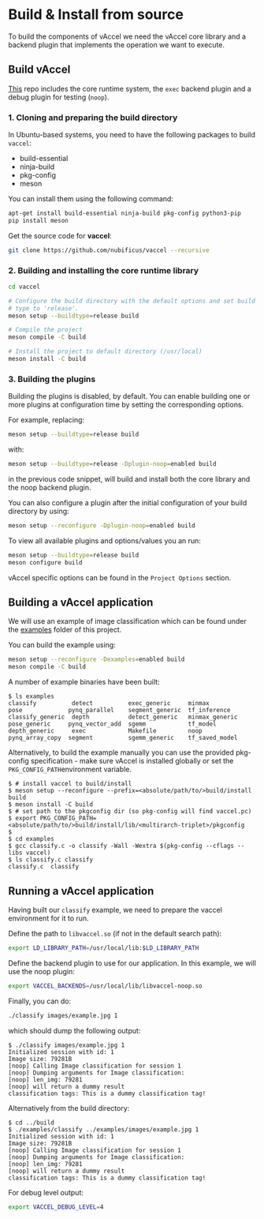 # Build & Install from source

To build the components of vAccel we need the vAccel core library and a backend
plugin that implements the operation we want to execute.

## Build vAccel

[This](https://github.com/nubificus/vaccel) repo includes the core runtime
system, the `exec` backend plugin and a debug plugin for testing (`noop`).

### 1. Cloning and preparing the build directory

In Ubuntu-based systems, you need to have the following packages to build
`vaccel`:

- build-essential
- ninja-build
- pkg-config
- meson

You can install them using the following command:

```bash
apt-get install build-essential ninja-build pkg-config python3-pip
pip install meson
```

Get the source code for **vaccel**:

```bash
git clone https://github.com/nubificus/vaccel --recursive
```

### 2. Building and installing the core runtime library

```bash
cd vaccel

# Configure the build directory with the default options and set build
# type to 'release'.
meson setup --buildtype=release build

# Compile the project
meson compile -C build

# Install the project to default directory (/usr/local)
meson install -C build
```

### 3. Building the plugins

Building the plugins is disabled, by default. You can enable building one or
more plugins at configuration time by setting the corresponding options.

For example, replacing:

```bash
meson setup --buildtype=release build
```

with:

```bash
meson setup --buildtype=release -Dplugin-noop=enabled build
```

in the previous code snippet, will build and install both the core library and
the noop backend plugin.

You can also configure a plugin after the initial configuration of your build
directory by using:

```bash
meson setup --reconfigure -Dplugin-noop=enabled build
```

To view all available plugins and options/values you an run:

```bash
meson setup --buildtype=release build
meson configure build
```

vAccel specific options can be found in the `Project Options` section.

## Building a vAccel application

We will use an example of image classification which can be found under the
[examples](https://github.com/nubificus/vaccel/tree/main/examples) folder of
this project.

You can build the example using:

```bash
meson setup --reconfigure -Dexamples=enabled build
meson compile -C build
```

A number of example binaries have been built:

```console
$ ls examples
classify          detect          exec_generic     minmax          pose             pynq_parallel    segment_generic  tf_inference
classify_generic  depth           detect_generic   minmax_generic  pose_generic     pynq_vector_add  sgemm            tf_model
depth_generic     exec            Makefile         noop            pynq_array_copy  segment          sgemm_generic    tf_saved_model
```

Alternatively, to build the example manually you can use the provided pkg-config
specification - make sure vAccel is installed globally or set the
`PKG_CONFIG_PATH`environment variable.

```console
$ # install vaccel to build/install
$ meson setup --reconfigure --prefix=<absolute/path/to/>build/install build
$ meson install -C build
$ # set path to the pkgconfig dir (so pkg-config will find vaccel.pc)
$ export PKG_CONFIG_PATH=<absolute/path/to/>build/install/lib/<multirarch-triplet>/pkgconfig
$
$ cd examples
$ gcc classify.c -o classify -Wall -Wextra $(pkg-config --cflags --libs vaccel)
$ ls classify.c classify
classify.c  classify
```

## Running a vAccel application

Having built our `classify` example, we need to prepare the vaccel environment
for it to run.

Define the path to `libvaccel.so` (if not in the default search path):

```bash
export LD_LIBRARY_PATH=/usr/local/lib:$LD_LIBRARY_PATH
```

Define the backend plugin to use for our application. In this example, we will
use the noop plugin:

```bash
export VACCEL_BACKENDS=/usr/local/lib/libvaccel-noop.so
```

Finally, you can do:

```bash
./classify images/example.jpg 1
```

which should dump the following output:

```console
$ ./classify images/example.jpg 1
Initialized session with id: 1
Image size: 79281B
[noop] Calling Image classification for session 1
[noop] Dumping arguments for Image classification:
[noop] len_img: 79281
[noop] will return a dummy result
classification tags: This is a dummy classification tag!
```

Alternatively from the build directory:

```console
$ cd ../build
$ ./examples/classify ../examples/images/example.jpg 1
Initialized session with id: 1
Image size: 79281B
[noop] Calling Image classification for session 1
[noop] Dumping arguments for Image classification:
[noop] len_img: 79281
[noop] will return a dummy result
classification tags: This is a dummy classification tag!
```

For debug level output:

```bash
export VACCEL_DEBUG_LEVEL=4
```
